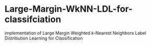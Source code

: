 # Large-Margin-WkNN-LDL-for-classifciation
implementation of Large Margin Weighted k-Nearest Neighbors Label Distribution Learning for Classification
